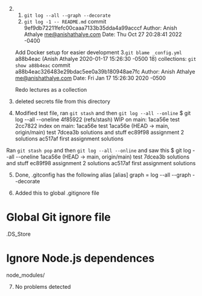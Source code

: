 2. 
	1. `git log --all --graph --decorate`
	2. `git log -1 -- README.md`
	commit 9ef9db72211fefc00caaa7133b35dda4a99acccf
Author: Anish Athalye <me@anishathalye.com>
Date:   Thu Oct 27 20:28:41 2022 -0400

    Add Docker setup for easier development
	3.`git blame _config.yml`
	 a88b4eac (Anish Athalye 2020-01-17 15:26:30 -0500 18) collections:
	 `git show a88b4eac`
	commit a88b4eac326483e29bdac5ee0a39b180948ae7fc
Author: Anish Athalye <me@anishathalye.com>
Date:   Fri Jan 17 15:26:30 2020 -0500

    Redo lectures as a collection

3. deleted secrets file from this directory
4. Modified test file, ran `git stash` and then `git log --all --online`
$ git log --all --oneline
4f85922 (refs/stash) WIP on main: 1aca56e test
2cc7822 index on main: 1aca56e test
1aca56e (HEAD -> main, origin/main) test
7dcea3b solutions and stuff
ec89f98 assignment 2 solutions
ac517af first assignment solutions

Ran `git stash pop` and then `git log --all --online` and saw this 
$ git log --all --oneline
1aca56e (HEAD -> main, origin/main) test
7dcea3b solutions and stuff
ec89f98 assignment 2 solutions
ac517af first assignment solutions

5. Done, .gitconfig has the following alias
[alias]
	graph = log --all --graph --decorate

6. Added this to global .gitignore file
# Global Git ignore file

.DS_Store

# Ignore Node.js dependences
node_modules/

7. No problems detected
